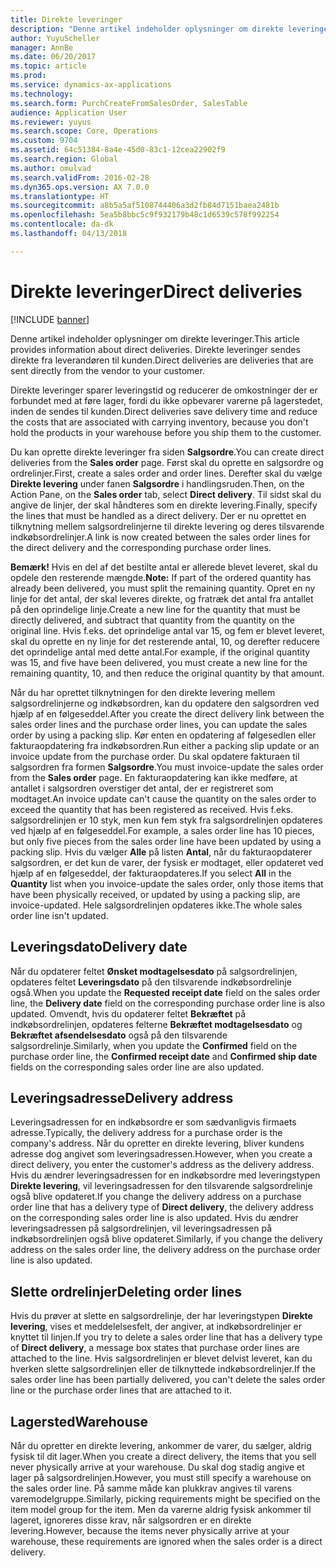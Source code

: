 ```yaml
---
title: Direkte leveringer
description: "Denne artikel indeholder oplysninger om direkte leveringer. Direkte leveringer sendes direkte fra leverandøren til kunden."
author: YuyuScheller
manager: AnnBe
ms.date: 06/20/2017
ms.topic: article
ms.prod: 
ms.service: dynamics-ax-applications
ms.technology: 
ms.search.form: PurchCreateFromSalesOrder, SalesTable
audience: Application User
ms.reviewer: yuyus
ms.search.scope: Core, Operations
ms.custom: 9704
ms.assetid: 64c51384-8a4e-45d0-83c1-12cea22902f9
ms.search.region: Global
ms.author: omulvad
ms.search.validFrom: 2016-02-28
ms.dyn365.ops.version: AX 7.0.0
ms.translationtype: HT
ms.sourcegitcommit: a8b5a5af5108744406a3d2fb84d7151baea2481b
ms.openlocfilehash: 5ea5b8bbc5c9f932179b48c1d6539c578f992254
ms.contentlocale: da-dk
ms.lasthandoff: 04/13/2018

---
```


# <a name="direct-deliveries"></a><span data-ttu-id="574f3-104">Direkte leveringer</span><span class="sxs-lookup"><span data-stu-id="574f3-104">Direct deliveries</span></span>

[!INCLUDE [banner](../includes/banner.md)]

<span data-ttu-id="574f3-105">Denne artikel indeholder oplysninger om direkte leveringer.</span><span class="sxs-lookup"><span data-stu-id="574f3-105">This article provides information about direct deliveries.</span></span> <span data-ttu-id="574f3-106">Direkte leveringer sendes direkte fra leverandøren til kunden.</span><span class="sxs-lookup"><span data-stu-id="574f3-106">Direct deliveries are deliveries that are sent directly from the vendor to your customer.</span></span>

<span data-ttu-id="574f3-107">Direkte leveringer sparer leveringstid og reducerer de omkostninger der er forbundet med at føre lager, fordi du ikke opbevarer varerne på lagerstedet, inden de sendes til kunden.</span><span class="sxs-lookup"><span data-stu-id="574f3-107">Direct deliveries save delivery time and reduce the costs that are associated with carrying inventory, because you don't hold the products in your warehouse before you ship them to the customer.</span></span>  

<span data-ttu-id="574f3-108">Du kan oprette direkte leveringer fra siden **Salgsordre**.</span><span class="sxs-lookup"><span data-stu-id="574f3-108">You can create direct deliveries from the **Sales order** page.</span></span> <span data-ttu-id="574f3-109">Først skal du oprette en salgsordre og ordrelinjer.</span><span class="sxs-lookup"><span data-stu-id="574f3-109">First, create a sales order and order lines.</span></span> <span data-ttu-id="574f3-110">Derefter skal du vælge **Direkte levering** under fanen **Salgsordre** i handlingsruden.</span><span class="sxs-lookup"><span data-stu-id="574f3-110">Then, on the Action Pane, on the **Sales order** tab, select **Direct delivery**.</span></span> <span data-ttu-id="574f3-111">Til sidst skal du angive de linjer, der skal håndteres som en direkte levering.</span><span class="sxs-lookup"><span data-stu-id="574f3-111">Finally, specify the lines that must be handled as a direct delivery.</span></span> <span data-ttu-id="574f3-112">Der er nu oprettet en tilknytning mellem salgsordrelinjerne til direkte levering og deres tilsvarende indkøbsordrelinjer.</span><span class="sxs-lookup"><span data-stu-id="574f3-112">A link is now created between the sales order lines for the direct delivery and the corresponding purchase order lines.</span></span>  

<span data-ttu-id="574f3-113">**Bemærk!** Hvis en del af det bestilte antal er allerede blevet leveret, skal du opdele den resterende mængde.</span><span class="sxs-lookup"><span data-stu-id="574f3-113">**Note:** If part of the ordered quantity has already been delivered, you must split the remaining quantity.</span></span> <span data-ttu-id="574f3-114">Opret en ny linje for det antal, der skal leveres direkte, og fratræk det antal fra antallet på den oprindelige linje.</span><span class="sxs-lookup"><span data-stu-id="574f3-114">Create a new line for the quantity that must be directly delivered, and subtract that quantity from the quantity on the original line.</span></span> <span data-ttu-id="574f3-115">Hvis f.eks. det oprindelige antal var 15, og fem er blevet leveret, skal du oprette en ny linje for det resterende antal, 10, og derefter reducere det oprindelige antal med dette antal.</span><span class="sxs-lookup"><span data-stu-id="574f3-115">For example, if the original quantity was 15, and five have been delivered, you must create a new line for the remaining quantity, 10, and then reduce the original quantity by that amount.</span></span>  

<span data-ttu-id="574f3-116">Når du har oprettet tilknytningen for den direkte levering mellem salgsordrelinjerne og indkøbsordren, kan du opdatere den salgsordren ved hjælp af en følgeseddel.</span><span class="sxs-lookup"><span data-stu-id="574f3-116">After you create the direct delivery link between the sales order lines and the purchase order lines, you can update the sales order by using a packing slip.</span></span> <span data-ttu-id="574f3-117">Kør enten en opdatering af følgesedlen eller fakturaopdatering fra indkøbsordren.</span><span class="sxs-lookup"><span data-stu-id="574f3-117">Run either a packing slip update or an invoice update from the purchase order.</span></span> <span data-ttu-id="574f3-118">Du skal opdatere fakturaen til salgsordren fra formen **Salgsordre**.</span><span class="sxs-lookup"><span data-stu-id="574f3-118">You must invoice-update the sales order from the **Sales order** page.</span></span> <span data-ttu-id="574f3-119">En fakturaopdatering kan ikke medføre, at antallet i salgsordren overstiger det antal, der er registreret som modtaget.</span><span class="sxs-lookup"><span data-stu-id="574f3-119">An invoice update can't cause the quantity on the sales order to exceed the quantity that has been registered as received.</span></span> <span data-ttu-id="574f3-120">Hvis f.eks. salgsordrelinjen er 10 styk, men kun fem styk fra salgsordrelinjen opdateres ved hjælp af en følgeseddel.</span><span class="sxs-lookup"><span data-stu-id="574f3-120">For example, a sales order line has 10 pieces, but only five pieces from the sales order line have been updated by using a packing slip.</span></span> <span data-ttu-id="574f3-121">Hvis du vælger **Alle** på listen **Antal**, når du fakturaopdaterer salgsordren, er det kun de varer, der fysisk er modtaget, eller opdateret ved hjælp af en følgeseddel, der fakturaopdateres.</span><span class="sxs-lookup"><span data-stu-id="574f3-121">If you select **All** in the **Quantity** list when you invoice-update the sales order, only those items that have been physically received, or updated by using a packing slip, are invoice-updated.</span></span> <span data-ttu-id="574f3-122">Hele salgsordrelinjen opdateres ikke.</span><span class="sxs-lookup"><span data-stu-id="574f3-122">The whole sales order line isn't updated.</span></span>

## <a name="delivery-date"></a><span data-ttu-id="574f3-123">Leveringsdato</span><span class="sxs-lookup"><span data-stu-id="574f3-123">Delivery date</span></span>
<span data-ttu-id="574f3-124">Når du opdaterer feltet **Ønsket modtagelsesdato** på salgsordrelinjen, opdateres feltet **Leveringsdato** på den tilsvarende indkøbsordrelinje også.</span><span class="sxs-lookup"><span data-stu-id="574f3-124">When you update the **Requested receipt date** field on the sales order line, the **Delivery date** field on the corresponding purchase order line is also updated.</span></span> <span data-ttu-id="574f3-125">Omvendt, hvis du opdaterer feltet **Bekræftet** på indkøbsordrelinjen, opdateres felterne **Bekræftet modtagelsesdato** og **Bekræftet afsendelsesdato** også på den tilsvarende salgsordrelinje.</span><span class="sxs-lookup"><span data-stu-id="574f3-125">Similarly, when you update the **Confirmed** field on the purchase order line, the **Confirmed receipt date** and **Confirmed ship date** fields on the corresponding sales order line are also updated.</span></span>

## <a name="delivery-address"></a><span data-ttu-id="574f3-126">Leveringsadresse</span><span class="sxs-lookup"><span data-stu-id="574f3-126">Delivery address</span></span>
<span data-ttu-id="574f3-127">Leveringsadressen for en indkøbsordre er som sædvanligvis firmaets adresse.</span><span class="sxs-lookup"><span data-stu-id="574f3-127">Typically, the delivery address for a purchase order is the company's address.</span></span> <span data-ttu-id="574f3-128">Når du opretter en direkte levering, bliver kundens adresse dog angivet som leveringsadressen.</span><span class="sxs-lookup"><span data-stu-id="574f3-128">However, when you create a direct delivery, you enter the customer's address as the delivery address.</span></span> <span data-ttu-id="574f3-129">Hvis du ændrer leveringsadressen for en indkøbsordre med leveringstypen **Direkte levering**, vil leveringsadressen for den tilsvarende salgsordrelinje også blive opdateret.</span><span class="sxs-lookup"><span data-stu-id="574f3-129">If you change the delivery address on a purchase order line that has a delivery type of **Direct delivery**, the delivery address on the corresponding sales order line is also updated.</span></span> <span data-ttu-id="574f3-130">Hvis du ændrer leveringsadressen på salgsordrelinjen, vil leveringsadressen på indkøbsordrelinjen også blive opdateret.</span><span class="sxs-lookup"><span data-stu-id="574f3-130">Similarly, if you change the delivery address on the sales order line, the delivery address on the purchase order line is also updated.</span></span>

## <a name="deleting-order-lines"></a><span data-ttu-id="574f3-131">Slette ordrelinjer</span><span class="sxs-lookup"><span data-stu-id="574f3-131">Deleting order lines</span></span>
<span data-ttu-id="574f3-132">Hvis du prøver at slette en salgsordrelinje, der har leveringstypen **Direkte levering**, vises et meddelelsesfelt, der angiver, at indkøbsordrelinjer er knyttet til linjen.</span><span class="sxs-lookup"><span data-stu-id="574f3-132">If you try to delete a sales order line that has a delivery type of **Direct delivery**, a message box states that purchase order lines are attached to the line.</span></span> <span data-ttu-id="574f3-133">Hvis salgsordrelinjen er blevet delvist leveret, kan du hverken slette salgsordrelinjen eller de tilknyttede indkøbsordrelinjer.</span><span class="sxs-lookup"><span data-stu-id="574f3-133">If the sales order line has been partially delivered, you can't delete the sales order line or the purchase order lines that are attached to it.</span></span>

## <a name="warehouse"></a><span data-ttu-id="574f3-134">Lagersted</span><span class="sxs-lookup"><span data-stu-id="574f3-134">Warehouse</span></span>
<span data-ttu-id="574f3-135">Når du opretter en direkte levering, ankommer de varer, du sælger, aldrig fysisk til dit lager.</span><span class="sxs-lookup"><span data-stu-id="574f3-135">When you create a direct delivery, the items that you sell never physically arrive at your warehouse.</span></span> <span data-ttu-id="574f3-136">Du skal dog stadig angive et lager på salgsordrelinjen.</span><span class="sxs-lookup"><span data-stu-id="574f3-136">However, you must still specify a warehouse on the sales order line.</span></span> <span data-ttu-id="574f3-137">På samme måde kan plukkrav angives til varens varemodelgruppe.</span><span class="sxs-lookup"><span data-stu-id="574f3-137">Similarly, picking requirements might be specified on the item model group for the item.</span></span> <span data-ttu-id="574f3-138">Men da varerne aldrig fysisk ankommer til lageret, ignoreres disse krav, når salgsordren er en direkte levering.</span><span class="sxs-lookup"><span data-stu-id="574f3-138">However, because the items never physically arrive at your warehouse, these requirements are ignored when the sales order is a direct delivery.</span></span>




